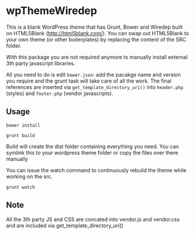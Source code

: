 # wpThemeWiredep
This is a blank WordPress theme that has Grunt, Bower and Wiredep built on HTML5Blank (http://html5blank.com/). You can swap out HTML5Blank to your own theme (or other boilerplates) by replacing the content of the SRC folder. 

With this package you are not required anymore to manually install external 3th party javascript libraries.

All you need to do is edit ```bower.json```: add the pacakge name and version you require and the grunt task will take care of all the work. The final references are inserted via ```get_template_directory_uri()``` into ```header.php``` (styles) and ```footer.php``` (vendor javascripts).

Usage
-----

```bower install```

```grunt build```

Build will create the dist folder containing everything you need. You can symlink this to your wordpress theme folder or copy the files over there manually

You can issue the watch command to continuously rebuild the theme while working on the src.

```grunt watch```

Note
----

All the 3th party JS and CSS are concated into vendor.js and vendor.css and are included via get_template_directory_uri()
